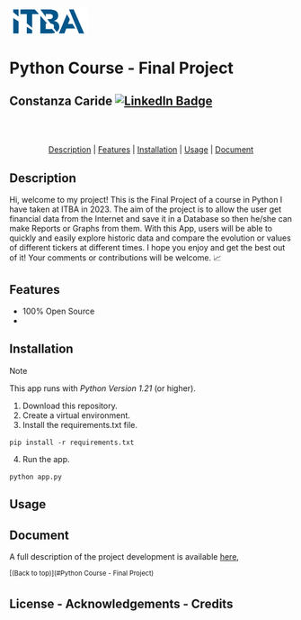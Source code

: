 <img src="./images/logo-itba.png" width="140">

# Python Course - Final Project

## Constanza Caride [![LinkedIn Badge](https://img.shields.io/badge/LinkedIn-Profile-informational?style=flat&logo=linkedin&logoColor=white&color=0D76A8)](https://www.linkedin.com/in/constanzacaridegis/)

<br>
<br>

<p align="center">
<a href="#Description">Description</a> | <a href="#Features">Features</a> | <a href="#Installation">Installation</a> | <a href="#Usage">Usage</a> | <a href="#Document">Document</a> 
</p>

<!--**English**   |   [Español](./README-ES.md)-->

## Description
Hi, welcome to my project! This is the Final Project of a course in Python I have taken at ITBA in 2023. The aim of the project is to allow the user get financial data from the Internet and save it in a Database so then he/she can make Reports or Graphs from them. With this App, users will be able to quickly and easily explore historic data and compare the evolution or values of different tickers at different times. I hope you enjoy and get the best out of it! Your comments or contributions will be welcome.  :chart_with_upwards_trend: 

## Features
- 100% Open Source
- 

## Installation
> [!NOTE]
> This app runs with *Python Version 1.21* (or higher).

1. Download this repository.
2. Create a virtual environment.
3. Install the requirements.txt file.

```
pip install -r requirements.txt
```

4. Run the app.  
```
python app.py
```

## Usage


## Document 
A full description of the project development is available [here](https://github.com/ccaride/PythonITBA-FP/blob/e2313c21dd0ef3983c77798210eb5e080585451e/Document.md),

<sup>[(Back to top)](#Python Course - Final Project)</sup>

## License - Acknowledgements - Credits
<!--you can add to the repo LICENSE.md and/or CODE_OF_CONDUCT.md templates, they appear next to the readme file--> 
